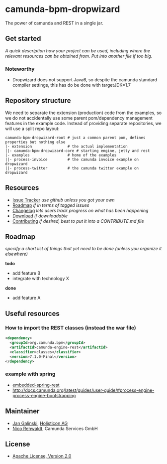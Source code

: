 # camunda-bpm-dropwizard

The power of camunda and REST in a single jar.


## Get started

_A quick description how your project can be used, including where the relevant resources can be obtained from.
Put into another file if too big._

### Noteworthy

* Dropwizard does not support Java6, so despite the camunda standard compiler settings, this has do be done with targetJDK=1.7

## Repository structure

We need to separate the extension (production) code from the examples, so we do not accidentally use some parent 
pom/dependency management features in the example code. Instead of providing separate repositories, we will use a split repo
 layout:
 
 ```
 camunda-bpm-dropwizard-root # just a common parent pom, defines properties but nothing else
 |- extension                # the actual implementation
 ||- camunda-bpm-dropwizard-core # starting engine, jetty and rest
 |- examples                 # home of the examples
 ||- process-invoice         # the camunda invoice example on dropwizard
 ||- process-twitter         # the camunda twitter example on dropwizard
 ```

## Resources

* [Issue Tracker](link-to-issue-tracker) _use github unless you got your own_
* [Roadmap](link-to-issue-tracker-filter) _if in terms of tagged issues_
* [Changelog](link-to-changelog) _lets users track progress on what has been happening_
* [Download](link-to-downloadable-archive) _if downloadable_
* [Contributing](link-to-contribute-guide) _if desired, best to put it into a CONTRIBUTE.md file_


## Roadmap

_specify a short list of things that yet need to be done (unless you organize it elsewhere)_

**todo**
- add feature B
- integrate with technology X

**done**
- add feature A

## Useful resources

### How to import the REST classes (instead the war file)

```xml
<dependency> 
  <groupId>org.camunda.bpm</groupId> 
  <artifactId>camunda-engine-rest</artifactId> 
  <classifier>classes</classifier> 
  <version>7.1.0-Final</version> 
</dependency> 
```

### example with spring

* [embedded-spring-rest](https://github.com/camunda/camunda-bpm-examples/tree/master/deployment/embedded-spring-rest)
* http://docs.camunda.org/latest/guides/user-guide/#process-engine-process-engine-bootstrapping

## Maintainer

* [Jan Galinski](https://github.com/jangalinski), [Holisticon AG](http://www.holisticon.de/)
* [Nico Rehwaldt](https://github.com/nikku), Camunda Services GmbH

## License

* [Apache License, Version 2.0](./LICENSE)
